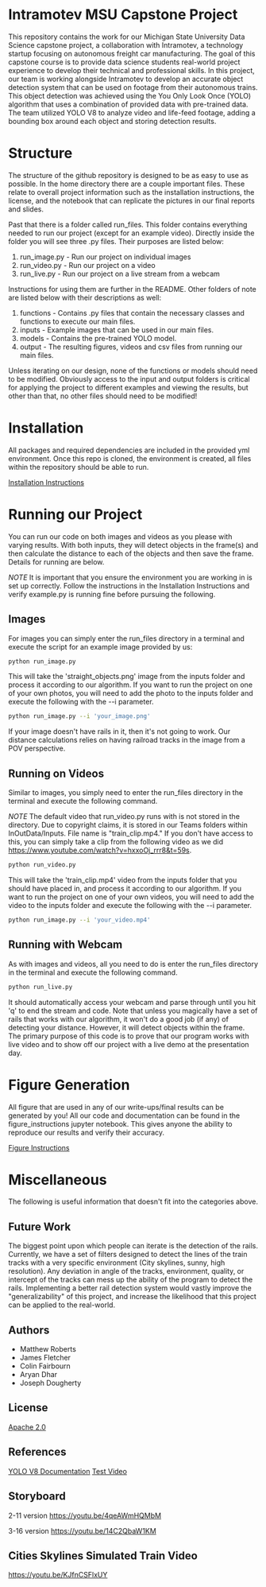 # Intramotev MSU Capstone Project

This repository contains the work for our Michigan State University Data Science capstone project, a collaboration with Intramotev, a technology startup focusing on autonomous freight car manufacturing. The goal of this capstone course is to provide data science students real-world project experience to develop their technical and professional skills. In this project, our team is working alongside Intramotev to develop an accurate object detection system that can be used on footage from their autonomous trains. This object detection was achieved using the You Only Look Once (YOLO) algorithm that uses a combination of provided data with pre-trained data. The team utilized YOLO V8 to analyze video and life-feed footage, adding a bounding box around each object and storing detection results.

# Structure

The structure of the github repository is designed to be as easy to use as possible. In the home directory there are a couple important files. These relate to overall project information such as the installation instructions, the license, and the notebook that can replicate the pictures in our final reports and slides. 

Past that there is a folder called run_files. This folder contains everything needed to run our project (except for an example video). Directly inside the folder you will see three .py files. Their purposes are listed below:

1. run_image.py - Run our project on individual images
2. run_video.py - Run our project on a video
3. run_live.py - Run our project on a live stream from a webcam

Instructions for using them are further in the README. Other folders of note are listed below with their descriptions as well:

1. functions - Contains .py files that contain the necessary classes and functions to execute our main files.
2. inputs - Example images that can be used in our main files.
3. models - Contains the pre-trained YOLO model.
4. output - The resulting figures, videos and csv files from running our main files.

Unless iterating on our design, none of the functions or models should need to be modified. Obviously access to the input and output folders is critical for applying the project to different examples and viewing the results, but other than that, no other files should need to be modified!

# Installation

All packages and required dependencies are included in the provided yml environment. Once this repo is cloned, the environment is created, all files within the repository should be able to run.

[Installation Instructions](install.md)

# Running our Project

You can run our code on both images and videos as you please with varying results. With both inputs, they will detect objects in the frame(s) and then calculate the distance to each of the objects and then save the frame. Details for running are below.

*NOTE* It is important that you ensure the environment you are working in is set up correctly. Follow the instructions in the Installation Instructions and verify example.py is running fine before pursuing the following.

## Images

For images you can simply enter the run_files directory in a terminal and execute the script for an example image provided by us:

```bash
python run_image.py
```

This will take the 'straight_objects.png' image from the inputs folder and process it according to our algorithm. If you want to run the project on one of your own photos, you will need to add the photo to the inputs folder and execute the following with the --i parameter.

```bash
python run_image.py --i 'your_image.png'
```
If your image doesn't have rails in it, then it's not going to work. Our distance calculations relies on having railroad tracks in the image from a POV perspective.

## Running on Videos

Similar to images, you simply need to enter the run_files directory in the terminal and execute the following command.

*NOTE* The default video that run_video.py runs with is not stored in the directory. Due to copyright claims, it is stored in our Teams folders within InOutData/Inputs. File name is "train_clip.mp4." If you don't have access to this, you can simply take a clip from the following video as we did https://www.youtube.com/watch?v=hxxoOj_rrr8&t=59s.

```bash
python run_video.py
```

This will take the 'train_clip.mp4' video from the inputs folder that you should have placed in, and process it according to our algorithm. If you want to run the project on one of your own videos, you will need to add the video to the inputs folder and execute the following with the --i parameter.

```bash
python run_image.py --i 'your_video.mp4'
```

## Running with Webcam

As with images and videos, all you need to do is enter the run_files directory in the terminal and execute the following command.

```bash
python run_live.py
```

It should automatically access your webcam and parse through until you hit 'q' to end the stream and code. Note that unless you magically have a set of rails that works with our algorithm, it won't do a good job (if any) of detecting your distance. However, it will detect objects within the frame. The primary purpose of this code is to prove that our program works with live video and to show off our project with a live demo at the presentation day.

# Figure Generation

All figure that are used in any of our write-ups/final results can be generated by you! All our code and documentation can be found in the figure_instructions jupyter notebook. This gives anyone the ability to reproduce our results and verify their accuracy.

[Figure Instructions](figure_instructions.ipynb)

# Miscellaneous

The following is useful information that doesn't fit into the categories above.

## Future Work

The biggest point upon which people can iterate is the detection of the rails. Currently, we have a set of filters designed to detect the lines of the train tracks with a very specific environment (City skylines, sunny, high resolution). Any deviation in angle of the tracks, environment, quality, or intercept of the tracks can mess up the ability of the program to detect the rails. Implementing a better rail detection system would vastly improve the "generalizability" of this project, and increase the likelihood that this project can be applied to the real-world.

## Authors

- Matthew Roberts
- James Fletcher
- Colin Fairbourn
- Aryan Dhar
- Joseph Dougherty

## License

[Apache 2.0](https://www.apache.org/licenses/LICENSE-2.0)

## References

[YOLO V8 Documentation](https://docs.ultralytics.com/)
[Test Video](https://www.youtube.com/watch?v=hxxoOj_rrr8&t=59s)

## Storyboard
2-11 version
https://youtu.be/4qeAWmHQMbM

3-16 version
https://youtu.be/14C2QbaW1KM

## Cities Skylines Simulated Train Video
https://youtu.be/KJfnCSFlxUY

